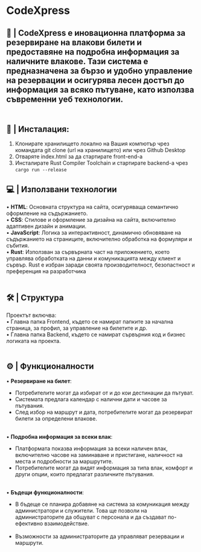 # CodeXpress

## 🚀 | **CodeXpress** е иновационна платформа за резервиране на влакови билети и предоставяне на подробна информация за наличните влакове. Тази система е предназначена за бързо и удобно управление на резервации и осигурява лесен достъп до информация за всяко пътуване, като използва съвременни уеб технологии.  <br><br>

## 🔧 | Инсталация:

1. Клонирате хранилището локално на Вашия компютър чрез командата git clone (url на хранилището) или чрез Github Desktop
2. Отваряте index.html за да стартирате front-end-а
3. Инсталирате Rust Compiler Toolchain и стартирате backend-a чрез `cargo run --release`
## 💻 | Използвани технологии

&#8226; **HTML**: Основната структура на сайта, осигуряваща семантично оформление на съдържанието. <br>
&#8226; **CSS**: Стилове и оформление за дизайна на сайта, включително адаптивен дизайн и анимации. <br>
&#8226; **JavaScript**: Логика за интерактивност, динамично обновяване на съдържанието на страниците, включително обработка на формуляри и събития. <br>
&#8226; **Rust**: Използван за сървърната част на приложението, което управлява обработката на данни и комуникацията между клиент и сървър. Rust е избран заради своята производителност, безопастност и преференция на разработчика <br><br>

## 🛠️ | Структура

Проектът включва: <br>
&#8226; Главна папка Frontend, където се намират папките за начална страница, за профил, за управление на билетите и др. <br>
&#8226; Главна папка Backend, където се намират сървърния код и бизнес логиката на проекта. <br><br>

## ⚙️ | Функционалности

&#8226; **Резервиране на билет**:<br>
   - Потребителите могат да избират от и до кои дестинации да пътуват.<br>
   - Системата предлага календар с налични дати и часове за пътувания.<br>
   - След избор на маршрут и дата, потребителите могат да резервират билети за определени влакове.<br><br>

&#8226; **Подробна информация за всеки влак**:<br>
   - Платформата показва информация за всеки наличен влак, включително часове на заминаване и пристигане, наличност на места и подробности за маршрутите.<br>
   - Потребителите могат да видят информация за типа влак, комфорт и други опции, които предлагат различните пътувания.<br><br>

&#8226; **Бъдещи функционалности**:<br>
   - В бъдеще се планира добавяне на система за комуникация между администратори и служители. Това ще позволи на администраторите да общуват с персонала и да създават по-ефективно взаимодействие.<br><br>
   - Възможности за администраторите да управляват резервации и маршрути.<br>

